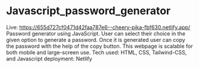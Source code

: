 # Javascript_password_generator

Live: https://655d727cf0471d42faa787e6--cheery-pika-fbf630.netlify.app/
Password generator using JavaScript. User can select their choice in the given option to generate a password. Once it is generated user can copy the password with the help of the copy button.
This webpage is scalable for both mobile and large-screen use.
Tech used: HTML, CSS, Tailwind-CSS, and Javascript
deployment: Netlify

